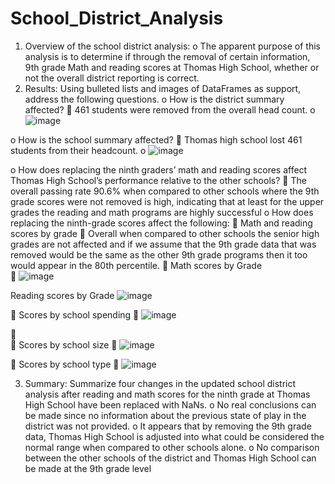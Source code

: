 # School_District_Analysis
1.	Overview of the school district analysis: 
o	The apparent purpose of this analysis is to determine if through the removal of certain information, 9th grade Math and reading scores at Thomas High School, whether or not the overall district reporting is correct. 
2.	Results: Using bulleted lists and images of DataFrames as support, address the following questions.
o	How is the district summary affected?
	461 students were removed from the overall head count.
o![image](https://user-images.githubusercontent.com/88185044/153120935-a79b0150-3bb0-4c29-9d5b-acc7cb9eb3fb.png)
	 
o	How is the school summary affected?
	Thomas high school lost 461 students from their headcount.
o	![image](https://user-images.githubusercontent.com/88185044/153121050-14624f4c-7cdc-4ae9-b294-33211e0ca19d.png)

o	How does replacing the ninth graders’ math and reading scores affect Thomas High School’s performance relative to the other schools?
	The overall passing rate 90.6% when compared to other schools where the 9th grade scores were not removed is high, indicating that at least for the upper grades the reading and math programs are highly successful
o	How does replacing the ninth-grade scores affect the following:
	Math and reading scores by grade
	Overall when compared to other schools the senior high grades are not affected and if we assume that the 9th grade data that was removed would be the same as the other 9th grade programs then it too would appear in the 80th percentile.
	Math scores by Grade                                     
	![image](https://user-images.githubusercontent.com/88185044/153121415-cca1c7e5-98de-454f-af01-62e3a59b9527.png)

Reading scores by Grade
![image](https://user-images.githubusercontent.com/88185044/153121331-80d72d68-3b1f-489e-913e-8019915cb067.png)

	Scores by school spending
	![image](https://user-images.githubusercontent.com/88185044/153121497-07a44cdf-312d-4ccb-b5ad-ae5b0d9dae25.png)

	 
	Scores by school size
	 ![image](https://user-images.githubusercontent.com/88185044/153121534-f0367626-b7a4-4029-b91a-851b93757ace.png)

	Scores by school type
	![image](https://user-images.githubusercontent.com/88185044/153121556-191a345a-7e1c-46b9-b2e5-bdcd78d61242.png)

 
3.	Summary: Summarize four changes in the updated school district analysis after reading and math scores for the ninth grade at Thomas High School have been replaced with NaNs.
o	No real conclusions can be made since no information about the previous state of play in the district was not provided.
o	It appears that by removing the 9th grade data, Thomas High School is adjusted into what could be considered the normal range when compared to other schools alone.
o	No comparison between the other schools of the district and Thomas High School can be made at the 9th grade level
